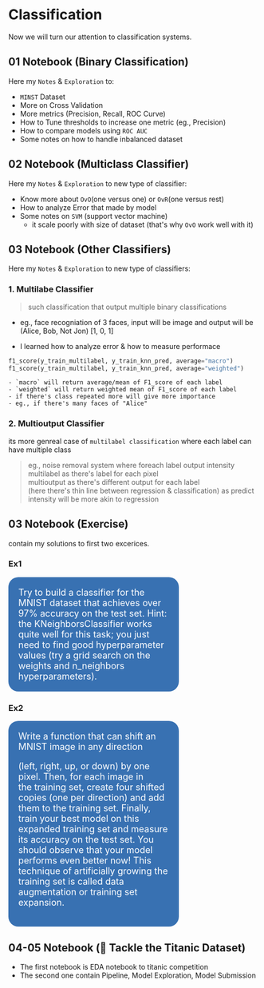 # Classification
Now we will turn our attention to classification systems.

## 01 Notebook (Binary Classification)

Here my `Notes` & `Exploration` to:
- ``MINST`` Dataset
- More on Cross Validation
- More metrics (Precision, Recall, ROC Curve)
- How to Tune thresholds to increase one metric (eg., Precision)
- How to compare models using `ROC AUC`
- Some notes on how to handle inbalanced dataset

## 02 Notebook (Multiclass Classifier)
Here my `Notes` & `Exploration` to new type of classifier:

- Know more about `OvO`(one versus one) or `OvR`(one versus rest) 
- How to analyze Error that made by model
- Some notes on `SVM` (support vector machine)
    - it scale poorly with size of dataset (that's why `OvO` work well with it)

## 03 Notebook (Other Classifiers)
Here my `Notes` & `Exploration` to new type of classifiers:

### 1. Multilabe Classifier
> such classification that output multiple binary classifications
- eg., face recogniation of 3 faces, input will be image and output will be (Alice, Bob, Not Jon) [1, 0, 1]

- I learned how to analyze error & how to measure performace
```python
f1_score(y_train_multilabel, y_train_knn_pred, average="macro")
f1_score(y_train_multilabel, y_train_knn_pred, average="weighted")
```

    - `macro` will return average/mean of F1_score of each label
    - `weighted` will return weighted mean of F1_score of each label
    - if there's class repeated more will give more importance
    - eg., if there's many faces of "Alice" 

### 2. Multioutput Classifier
its more genreal case of `multilabel classification` where each label can have multiple class
> eg.,
> noise removal system where foreach label output intensity\
> multilabel as there's label for each pixel\
> multioutput as there's different output for each label \
> (here there's thin line between regression & classification) as predict intensity will be more akin to regression


## 03 Notebook (Exercise)
contain my solutions to first two excerices.
### Ex1
<div style="background-color:#3871b2;color:#FFF;font-size:18px;padding:20px;width:60%;border-radius:20px"> Try to build a classifier for the MNIST dataset that achieves over
97% accuracy on the test set. Hint: the KNeighborsClassifier
works quite well for this task; you just need to find good
hyperparameter values (try a grid search on the weights and
n_neighbors hyperparameters).</div>


### Ex2
<div style="background-color:#3871b2;color:#FFF;font-size:18px;padding:20px;width:60%;border-radius:20px">
    Write a function that can shift an MNIST image in any direction
    
(left, right, up, or down) by one pixel. Then, for each image in    
the training set, create four shifted copies (one per direction) and
add them to the training set. Finally, train your best model on this
expanded training set and measure its accuracy on the test set.
You should observe that your model performs even better now!
This technique of artificially growing the training set is called
data augmentation or training set expansion.
</div>

## 04-05 Notebook (🚢 Tackle the Titanic Dataset)
- The first notebook is EDA notebook to titanic competition  
- The second one contain Pipeline, Model Exploration, Model Submission